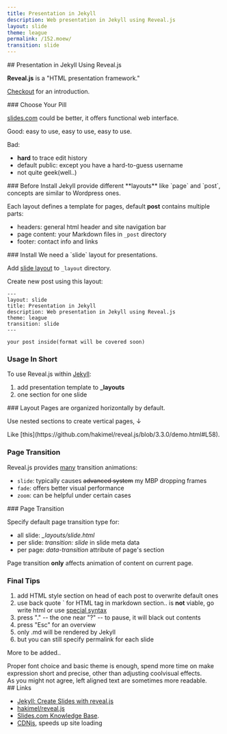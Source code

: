 ```yaml
---
title: Presentation in Jekyll
description: Web presentation in Jekyll using Reveal.js
layout: slide
theme: league
permalink: /152.moew/
transition: slide
---
```



<style>
.reveal h1 h2 h3{
text-align: center;
}
.reveal p{
text-align: left;
}
.reveal .leftol{
display: block;
}
</style>


<section data-markdown>
## Presentation in Jekyll Using Reveal.js

**Reveal.js** is a "HTML presentation framework."

[Checkout](http://lab.hakim.se/reveal-js) for an introduction.
</section>


<section data-markdown>
### Choose Your Pill

[slides.com](https://slides.com) could be better, it offers functional web interface.

Good: easy to use, easy to use, easy to use.

Bad:

- **hard** to trace edit history
- default public: except you have a hard-to-guess username
- not quite geek(well..)
</section>


<section data-markdown>
### Before Install
Jekyll provide different **layouts** like `page` and `post`, concepts are similar to Wordpress ones.

Each layout defines a template for pages, default **post** contains  multiple parts:

- headers: general html header and site navigation bar
- page content: your Markdown files in `_post` directory
- footer: contact info and links
</section>


<section data-markdown>
### Install
We need a `slide` layout for presentations.

Add [slide layout](https://raw.githubusercontent.com/ahxxm/ahxxm.github.io/master/_layouts/slide.html) to `_layout` directory.

Create new post using this layout:
```
---
layout: slide
title: Presentation in Jekyll
description: Web presentation in Jekyll using Reveal.js
theme: league
transition: slide
---

your post inside(format will be covered soon)
```
</section>


<section>
<h3>Usage In Short</h3>
<p>To use Reveal.js within <a href="https://jekyllrb.com/">Jekyll</a>:</p>
<ol class="leftol">
<li>add presentation template to <b>_layouts</b></li>
<li>one section for one slide</li>
</ol>
</section>


<section data-markdown>
<script type="text/template">
### Markdown Section
Specify `data-markdown` attribute and write Markdown.
```
<section data-markdown>
### Markdown Section
Specify `data-markdown` attribute and write Markdown.
</section>
```

</script>
</section>


<section data-markdown>
<script type="text/template">
### HTML Section
[Here](https://github.com/hakimel/reveal.js/blob/3.3.0/demo.html#L43") line 43-49 shows a HTML section.
```
<section>
<p><a href="https://github.com/hakimel/reveal.js/blob/3.3.0/demo.html#L43">Here</a> line 43-49 shows a HTML section.</p>
</section>
```
</script>
</section>


<section>
  <section data-markdown>
### Layout
Pages are organized horizontally by default.

Use nested sections to create vertical pages, ↓
  </section>

  <section data-markdown>
Like [this](https://github.com/hakimel/reveal.js/blob/3.3.0/demo.html#L58).
  </section>
</section>


<section>
<h3>Page Transition</h3>

<p>Reveal.js provides <a href="https://github.com/hakimel/reveal.js/blob/3.3.0/demo.html#L148">many</a> transition animations:</p>
<ul>
  <li><code>slide</code>: typically causes <del>advanced system</del> my MBP dropping frames</li>
  <li><code>fade</code>: offers better visual performance</li>
  <li><code>zoom</code>: can be helpful under certain cases</li>
</ul>
</section>


<section data-markdown data-transition="fade">
### Page Transition

Specify default page transition type for:

- all slide: *_layouts/slide.html*
- per slide: *transition: slide* in slide meta data
- per page: *data-transition* attribute of page's section

Page transition **only** affects animation of content on current page.
</section>


<section id="fragments">
<h3>Final Tips</h3>

<ol>
<li class="fragment">add HTML style section on head of each post to overwrite default ones</li>
<li class="fragment">use back quote <quote>`</quote> for HTML tag in markdown section.. is <b>not</b> viable, go write html or use <a href="https://github.com/hakimel/reveal.js/blob/3.3.0/demo.html#L107">special syntax</a></li>
<li class="fragment">press "." -- the one near "?" -- to pause, it will black out contents</li>
<li class="fragment">press "Esc" for an overview</li>
<li class="fragment">only <quote>.md</quote> will be rendered by Jekyll</li>
<li class="fragment">but you can still specify <quote>permalink</quote> for each slide</li>
</ol>

<p class="fragment">More to be added..</p>

<aside class="notes">Proper font choice and basic theme is enough, spend more time on make expression short and precise, other than adjusting coolvisual effects.</aside>
<aside class="notes">As you might not agree, left aligned text are sometimes more readable.</aside>
</section>


<section data-markdown>
## Links

- [Jekyll: Create Slides with reveal.js](http://luugiathuy.com/2015/04/jekyll-create-slides-with-revealjs/)
- [hakimel/reveal.js](https://github.com/hakimel/reveal.js/)
- [Slides.com Knowledge Base](http://help.slides.com/knowledgebase).
- [CDNjs](https://cdnjs.com/libraries/reveal.js), speeds up site loading
</section>




